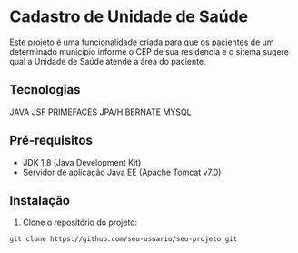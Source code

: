 # Cadastro de Unidade de Saúde

Este projeto é uma funcionalidade criada para que os pacientes de um determinado municipio informe o CEP de sua
residencia e o sitema sugere qual a Unidade de Saúde atende a área do paciente.

## Tecnologias

JAVA
JSF
PRIMEFACES
JPA/HIBERNATE
MYSQL

## Pré-requisitos

- JDK 1.8 (Java Development Kit)
- Servidor de aplicação Java EE (Apache Tomcat v7.0)

## Instalação

1. Clone o repositório do projeto:

```bash
git clone https://github.com/seu-usuario/seu-projeto.git
